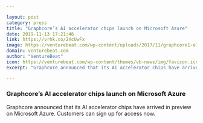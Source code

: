```yaml
---

layout: post
category: press
title: "Graphcore’s AI accelerator chips launch on Microsoft Azure"
date: 2019-11-13 17:21:46
link: https://vrhk.co/2XcUwFx
image: https://venturebeat.com/wp-content/uploads/2017/11/graphcore1-e1573576308782.jpeg?w=1200&strip=all
domain: venturebeat.com
author: "VentureBeat"
icon: https://venturebeat.com/wp-content/themes/vb-news/img/favicon.ico
excerpt: "Graphcore announced that its AI accelerator chips have arrived in preview on Microsoft Azure. Customers can sign up for access now."

---
```


### Graphcore’s AI accelerator chips launch on Microsoft Azure

Graphcore announced that its AI accelerator chips have arrived in preview on Microsoft Azure. Customers can sign up for access now.